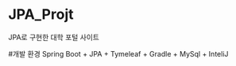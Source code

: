 # JPA_Projt
 JPA로 구현한 대학 포털 사이트
 
 
 #개발 환경
  Spring Boot + JPA + Tymeleaf + Gradle + MySql + InteliJ
